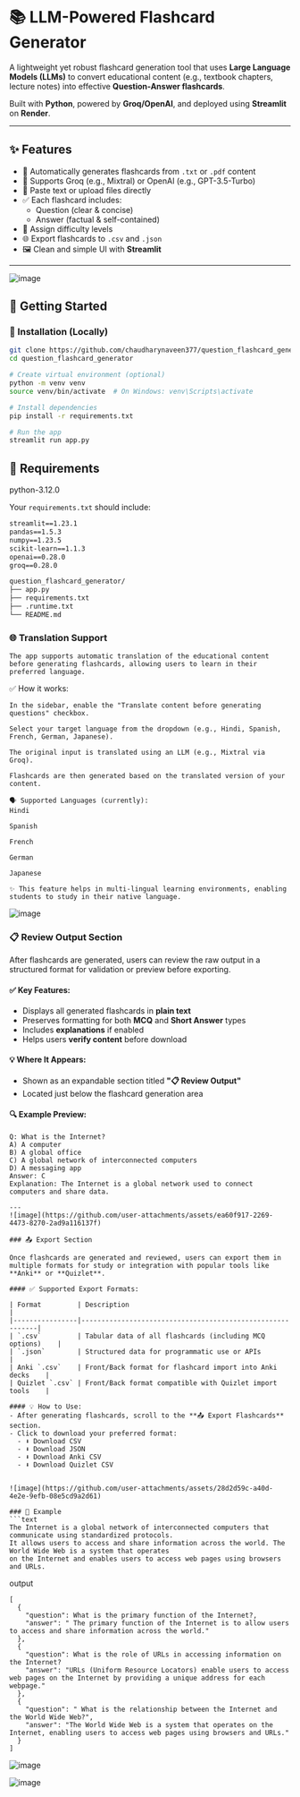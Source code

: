 # 📚 LLM-Powered Flashcard Generator

A lightweight yet robust flashcard generation tool that uses **Large Language Models (LLMs)** to convert educational content (e.g., textbook chapters, lecture notes) into effective **Question-Answer flashcards**.

Built with **Python**, powered by **Groq/OpenAI**, and deployed using **Streamlit** on **Render**.

---

## ✨ Features

- 🧠 Automatically generates flashcards from `.txt` or `.pdf` content
- 🤖 Supports Groq (e.g., Mixtral) or OpenAI (e.g., GPT-3.5-Turbo)
- 📄 Paste text or upload files directly
- ✅ Each flashcard includes:
  - Question (clear & concise)
  - Answer (factual & self-contained)
- 🧪 Assign difficulty levels
- 🌐 Export flashcards to `.csv` and `.json`
- 🖼️ Clean and simple UI with **Streamlit**

---
![image](https://github.com/user-attachments/assets/f331b51b-c000-4732-b250-8ee83fb092d4)


## 🚀 Getting Started

### 🔧 Installation (Locally)

```bash
git clone https://github.com/chaudharynaveen377/question_flashcard_generator.git
cd question_flashcard_generator

# Create virtual environment (optional)
python -m venv venv
source venv/bin/activate  # On Windows: venv\Scripts\activate

# Install dependencies
pip install -r requirements.txt

# Run the app
streamlit run app.py
```



## 🧾 Requirements
python-3.12.0

Your `requirements.txt` should include:

```txt
streamlit==1.23.1
pandas==1.5.3
numpy==1.23.5
scikit-learn==1.1.3
openai==0.28.0
groq==0.28.0
```
```txt
question_flashcard_generator/
├── app.py
├── requirements.txt
├── .runtime.txt
└── README.md
```
### 🌐 Translation Support
```text
The app supports automatic translation of the educational content before generating flashcards, allowing users to learn in their preferred language.
```
✅ How it works:
```text
In the sidebar, enable the "Translate content before generating questions" checkbox.

Select your target language from the dropdown (e.g., Hindi, Spanish, French, German, Japanese).

The original input is translated using an LLM (e.g., Mixtral via Groq).

Flashcards are then generated based on the translated version of your content.

🗣️ Supported Languages (currently):
Hindi

Spanish

French

German

Japanese

✨ This feature helps in multi-lingual learning environments, enabling students to study in their native language.
```
![image](https://github.com/user-attachments/assets/6ffe670b-d4b3-4123-bb98-b22fc8a63dca)

### 📋 Review Output Section

After flashcards are generated, users can review the raw output in a structured format for validation or preview before exporting.

#### ✅ Key Features:
- Displays all generated flashcards in **plain text**
- Preserves formatting for both **MCQ** and **Short Answer** types
- Includes **explanations** if enabled
- Helps users **verify content** before download

#### 💡 Where It Appears:
- Shown as an expandable section titled **"📋 Review Output"**
- Located just below the flashcard generation area

#### 🔍 Example Preview:

```text
Q: What is the Internet?
A) A computer
B) A global office
C) A global network of interconnected computers
D) A messaging app
Answer: C
Explanation: The Internet is a global network used to connect computers and share data.

---
![image](https://github.com/user-attachments/assets/ea60f917-2269-4473-8270-2ad9a116137f)

### 📤 Export Section

Once flashcards are generated and reviewed, users can export them in multiple formats for study or integration with popular tools like **Anki** or **Quizlet**.

#### ✅ Supported Export Formats:

| Format         | Description                                               |
|----------------|-----------------------------------------------------------|
| `.csv`         | Tabular data of all flashcards (including MCQ options)    |
| `.json`        | Structured data for programmatic use or APIs              |
| Anki `.csv`    | Front/Back format for flashcard import into Anki decks    |
| Quizlet `.csv` | Front/Back format compatible with Quizlet import tools    |

#### 💡 How to Use:
- After generating flashcards, scroll to the **📤 Export Flashcards** section.
- Click to download your preferred format:
  - ⬇️ Download CSV  
  - ⬇️ Download JSON  
  - ⬇️ Download Anki CSV  
  - ⬇️ Download Quizlet CSV


![image](https://github.com/user-attachments/assets/28d2d59c-a40d-4e2e-9efb-08e5cd9a2d61)

### 🧾 Example
```text
The Internet is a global network of interconnected computers that communicate using standardized protocols. 
It allows users to access and share information across the world. The World Wide Web is a system that operates 
on the Internet and enables users to access web pages using browsers and URLs.
```

output
```text
[
  {
    "question": What is the primary function of the Internet?,      
    "answer": " The primary function of the Internet is to allow users to access and share information across the world."
  },
  {
    "question": What is the role of URLs in accessing information on the Internet?
    "answer": "URLs (Uniform Resource Locators) enable users to access web pages on the Internet by providing a unique address for each webpage."
  },
  {
    "question": " What is the relationship between the Internet and the World Wide Web?",
    "answer": "The World Wide Web is a system that operates on the Internet, enabling users to access web pages using browsers and URLs."
  }
]
```
![image](https://github.com/user-attachments/assets/1d183d05-1679-46e6-bd11-f311e30bffe3)

![image](https://github.com/user-attachments/assets/f77a8fd1-18c0-4a52-879d-478fcc80ed16)

